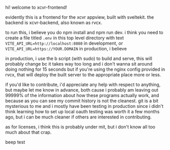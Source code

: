 hi! welcome to xcvr-frontend!

evidently this is a frontend for the xcvr appview, built with sveltekit. the
backend is xcvr-backend, also known as rvcx.

to run this, i believe you do npm install and npm run dev. i think you need to
create a file titled `.env` in this top level directory with text
`VITE_API_URL=http://localhost:8080` in development, or
`VITE_API_URL=https://YOUR.DOMAIN` in production, i believe

in production, i use the b script (with sudo) to build and serve, this will
probably change bc it takes way too long and i don't wanna sit around doing
nothing for 15 seconds but if you're using the nginx config provided in rvcx,
that will deploy the built server to the appropriate place more or less.

if you'd like to contribute, i'd appreciate any help with respect to anything,
but maybe let me know in advance, both cause i probably am leaving out 99999%
of the information about how these programs actually work, and because as you
can see my commit history is not the cleanest. git is a bit mysterious to me
and i mostly have been testing in production since i didn't think learning how
to set up local oauth testing was worth it a few months ago, but i can be much
cleaner if others are interested in contributing.

as for licenses, i think this is probably under mit, but i don't know all too
much about that crap.

beep test

